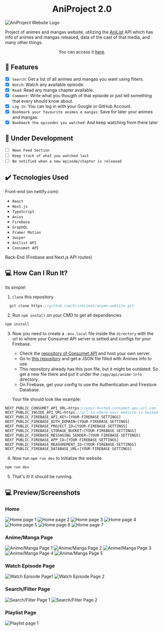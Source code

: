 <h1 align="center">AniProject 2.0</h1>

![AniProject Website Logo](https://user-images.githubusercontent.com/69987890/177884319-0678f842-f3ca-4f62-8d31-7638ca954057.png)

Project of animes and mangas website, utilizing the <a href='https://anilist.gitbook.io/anilist-apiv2-docs/'>AniList</a> API which has info of animes and mangas released, data of the cast of that media, and many other things.

<p align="center">You can access it <a href='https://aniproject-dev.netlify.app/'>here</a>.</p>

## :hammer: Features

- [x] `Search`: Get a list of all animes and mangas you want using filters.
- [x] `Watch`: Watch any available episode.
- [x] `Read`: Read any manga chapter available.
- [x] `Comment`: Write what you thougth of that episode or just tell something that every should know about.
- [x] `Log In`: You can log in with your Google or GitHub Account.
- [x] `Bookmark your favourite animes e mangas`: Save for later your animes and mangas.
- [x] `Bookmark the episodes you watched`: And keep watching from there later

## :pushpin: Under Development
 
- [ ] `News Feed Section`
- [ ] `Keep track of what you watched last`
- [ ] `Be notified when a new episode/chapter is released`

## :heavy_check_mark: Tecnologies Used

Front-end (on netlify.com):

- ``React``
- ``Next.js``
- ``TypeScript``
- ``Axios``
- ``Firebase``
- ``GraphQL``
- ``Framer Motion``
- ``Swiper``
- ``Anilist API``
- ``Consumet API``

Back-End (Firebase and Next.js API routes)

## :computer: How Can I Run It? 

Its simple!

1. ``Clone`` this repository
```javascript
  git clone https://github.com/ErickLimaS/anime-website.git
  ```
   
2. Run ``npm install`` on your CMD to get all dependencies
  ```javascript
  npm install
  ```
  
3. Now you need to create a ``.env.local`` file inside the ``directory`` with the url to where your Consumet API server is setted and configs for your Firebase.
   - Check the <a href='https://github.com/consumet/api.consumet.org'>repository of Consumet API</a> and host your own server.
   - Go to <a href='https://github.com/manami-project/anime-offline-database'>this repository</a> and get a JSON file filled with Animes info to use.
   - This repository already has this json file, but it might be outdated. So get a new file there and put it under the ``/app/api/anime-info`` directory.
   - On Firebase, get your config to use the Authentication and Firestore Database.
      
   Your file should look like example:
  ```javascript
  NEXT_PUBLIC_CONSUMET_API_URL=https://your-hosted-consumet-api-url.com
  NEXT_PUBLIC_INSIDE_API_URL=https://url-to-where-your-website-is-hosted.com/api/anime-info
  NEXT_PUBLIC_FIREBASE_API_KEY=[YOUR-FIREBASE-SETTINGS]
  NEXT_PUBLIC_FIREBASE_AUTH_DOMAIN=[YOUR-FIREBASE-SETTINGS]
  NEXT_PUBLIC_FIREBASE_PROJECT_ID=[YOUR-FIREBASE-SETTINGS]
  NEXT_PUBLIC_FIREBASE_STORAGE_BUCKET=[YOUR-FIREBASE-SETTINGS]
  NEXT_PUBLIC_FIREBASE_MESSAGING_SENDER=[YOUR-FIREBASE-SETTINGS]
  NEXT_PUBLIC_FIREBASE_APP_ID=[YOUR-FIREBASE-SETTINGS]
  NEXT_PUBLIC_FIREBASE_MEASUREMENT_ID=[YOUR-FIREBASE-SETTINGS]
  NEXT_PUBLIC_FIREBASE_DATABASE_URL=[YOUR-FIREBASE-SETTINGS]
  ```

4. Now run ``npm run dev`` to initialize the website
  ```javascript
  npm run dev
  ```

5. That's it! It should be running.
   
## :computer: Preview/Screenshots

### Home

![Home page 1](https://github.com/ErickLimaS/anime-website/assets/69987890/9500407a-86d1-4204-b658-aa8cebd33c1a)
![Home page 2](https://github.com/ErickLimaS/anime-website/assets/69987890/c5db2826-1dec-482f-a59b-64c57d9efa3c)
![Home page 3](https://github.com/ErickLimaS/anime-website/assets/69987890/3984c900-e0b3-4f55-b6bf-bb88011ae0d4)
![Home page 4](https://github.com/ErickLimaS/anime-website/assets/69987890/44ee6d2d-e2cd-43ee-814a-77f683006767)
![Home page 5](https://github.com/ErickLimaS/anime-website/assets/69987890/9f9f95fa-cc45-4108-883d-34da0e91e3fd)
![Home page 6](https://github.com/ErickLimaS/anime-website/assets/69987890/bed3c0c3-4be5-410e-a943-2e0a868c3b9b)
![Home page 7](https://github.com/ErickLimaS/anime-website/assets/69987890/6c59514d-ccff-4e4d-9c1b-f838b4641ae5)

### Anime/Manga Page

![Anime/Manga Page 1](https://github.com/ErickLimaS/anime-website/assets/69987890/42fc035e-2f06-4c7b-96aa-884ac3666d7d)
![Anime/Manga Page 2](https://github.com/ErickLimaS/anime-website/assets/69987890/675d5978-ed6c-453c-81e0-399b5439597b)
![Anime/Manga Page 3](https://github.com/ErickLimaS/anime-website/assets/69987890/37d37ea5-279c-4988-9cfa-ae06961c9925)
![Anime/Manga Page 4](https://github.com/ErickLimaS/anime-website/assets/69987890/c60d8747-8fb6-4554-8d7d-f78be87455b4)
![Anime/Manga Page 5](https://github.com/ErickLimaS/anime-website/assets/69987890/520a1c99-1392-429b-b4ef-b392288ea421)

### Watch Episode Page

![Watch Episode Page1](https://github.com/ErickLimaS/anime-website/assets/69987890/7df405d1-6b2b-4866-8c48-4c0eb7f14c5d)
![Watch Episode Page 2](https://github.com/ErickLimaS/anime-website/assets/69987890/d8a1998c-df5d-4904-b40c-aa71c3aff2dc)

### Search/Filter Page

![Search/Filter Page 1](https://github.com/ErickLimaS/anime-website/assets/69987890/73e09258-c927-43cf-9a02-6ddfb4af5b14)
![Search/Filter Page 2](https://github.com/ErickLimaS/anime-website/assets/69987890/497b35fe-4c6e-464a-9cc4-3a338db9d4cf)

### Playlist Page

![Playlist page 1](https://github.com/ErickLimaS/anime-website/assets/69987890/c8ed47e5-6ac8-4ec2-adc4-fdbf2119cc11)

